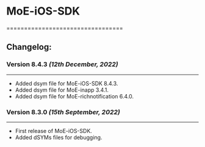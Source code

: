 # MoE-iOS-SDK
=================================

## Changelog:
### Version 8.4.3  *(12th December, 2022)*
-------------------------------------------
* Added dsym file for MoE-iOS-SDK 8.4.3.
* Added dsym file for MoE-inapp 3.4.1.
* Added dsym file for MoE-richnotification 6.4.0.

### Version 8.3.0  *(15th September, 2022)*
-------------------------------------------
* First release of MoE-iOS-SDK.
* Added dSYMs files for debugging.
